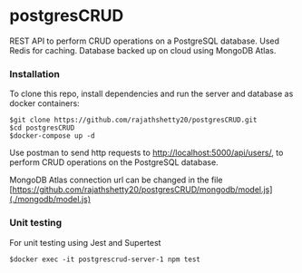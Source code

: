 
# postgresCRUD

REST API to perform CRUD operations on a PostgreSQL database. Used Redis for caching. Database backed up on cloud using MongoDB Atlas.

### Installation
To clone this repo, install dependencies and run the server and database as docker containers:
    
    $git clone https://github.com/rajathshetty20/postgresCRUD.git
    $cd postgresCRUD
    $docker-compose up -d

Use postman to send http requests to [http://localhost:5000/api/users/](http://localhost:5000/api/users/), to perform CRUD operations on the PostgreSQL database.

MongoDB Atlas connection url can be changed in the file [https://github.com/rajathshetty20/postgresCRUD/mongodb/model.js](./mongodb/model.js)

### Unit testing

For unit testing using Jest and Supertest

    $docker exec -it postgrescrud-server-1 npm test

